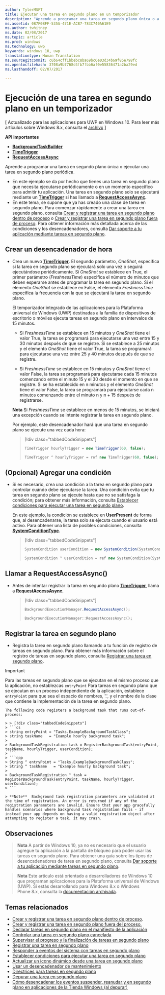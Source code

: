 ```yaml
---
author: TylerMSFT
title: Ejecutar una tarea en segundo plano en un temporizador
description: "Aprende a programar una tarea en segundo plano única o a ejecutar una tarea en segundo plano periódica."
ms.assetid: 0B7F0BFF-535A-471E-AC87-783C740A61E9
ms.author: twhitney
ms.date: 02/08/2017
ms.topic: article
ms.prod: windows
ms.technology: uwp
keywords: windows 10, uwp
translationtype: Human Translation
ms.sourcegitcommit: c6b64cff1bbebc8ba69bc6e03d34b69f85e798fc
ms.openlocfilehash: 3708a9b7768d4fb7fbb6af0e55836471a2ba29ed
ms.lasthandoff: 02/07/2017

---
```


# <a name="run-a-background-task-on-a-timer"></a>Ejecución de una tarea en segundo plano en un temporizador

\[ Actualizado para las aplicaciones para UWP en Windows 10. Para leer más artículos sobre Windows 8.x, consulta el [archivo](http://go.microsoft.com/fwlink/p/?linkid=619132) \]

**API importantes**

-   [**BackgroundTaskBuilder**](https://msdn.microsoft.com/library/windows/apps/br224768)
-   [**TimeTrigger**](https://msdn.microsoft.com/library/windows/apps/br224843)
-   [**RequestAccessAsync**](https://msdn.microsoft.com/library/windows/apps/hh700494)

Aprende a programar una tarea en segundo plano única o ejecutar una tarea en segundo plano periódica.

-   En este ejemplo se da por hecho que tienes una tarea en segundo plano que necesita ejecutarse periódicamente o en un momento específico para admitir tu aplicación. Una tarea en segundo plano solo se ejecutará mediante un [**TimeTrigger**](https://msdn.microsoft.com/library/windows/apps/br224843) si has llamado a [**RequestAccessAsync**](https://msdn.microsoft.com/library/windows/apps/hh700485).
-   En este tema, se supone que ya has creado una clase de tarea en segundo plano. Para comenzar rápidamente a crear una tarea en segundo plano, consulta [Crear y registrar una tarea en segundo plano dentro de proceso](create-and-register-an-inproc-background-task.md) o [Crear y registrar una tarea en segundo plano fuera de proceso](create-and-register-a-background-task.md). Para obtener información más detallada acerca de las condiciones y los desencadenadores, consulta [Dar soporte a tu aplicación mediante tareas en segundo plano](support-your-app-with-background-tasks.md).

## <a name="create-a-time-trigger"></a>Crear un desencadenador de hora

-   Crea un nuevo [**TimeTrigger**](https://msdn.microsoft.com/library/windows/apps/br224843). El segundo parámetro, *OneShot*, especifica si la tarea en segundo plano se ejecutará solo una vez o seguirá ejecutándose periódicamente. Si *OneShot* se establece en True, el primer parámetro (*FreshnessTime*) especifica el número de minutos que deben esperarse antes de programar la tarea en segundo plano. Si el elemento *OneShot* se establece en False, el elemento *FreshnessTime* especifica la frecuencia con la que se ejecutará la tarea en segundo plano.

    El temporizador integrado de las aplicaciones para la Plataforma universal de Windows (UWP) destinadas a la familia de dispositivos de escritorio o móviles ejecuta tareas en segundo plano en intervalos de 15 minutos.

    -   Si *FreshnessTime* se establece en 15 minutos y *OneShot* tiene el valor True, la tarea se programará para ejecutarse una vez entre 15 y 30 minutos después de que se registre. Si se establece a 25 minutos y el elemento *OneShot* tiene el valor True, la tarea se programará para ejecutarse una vez entre 25 y 40 minutos después de que se registre.

    -   Si *FreshnessTime* se establece en 15 minutos y *OneShot* tiene el valor False, la tarea se programará para ejecutarse cada 15 minutos comenzando entre el minuto 15 y el 30 desde el momento en que se registre. Si se ha establecido en n minutos y el elemento *OneShot* tiene el valor False, la tarea se programará para ejecutarse cada n minutos comenzando entre el minuto n y n + 15 después de registrarse.

    **Nota** Si *FreshnessTime* se establece en menos de 15 minutos, se iniciará una excepción cuando se intente registrar la tarea en segundo plano.
 

    Por ejemplo, este desencadenador hará que una tarea en segundo plano se ejecute una vez cada hora:

    > [!div class="tabbedCodeSnippets"]
    > ```cs
    > TimeTrigger hourlyTrigger = new TimeTrigger(60, false);
    > ```
    > ```cpp
    > TimeTrigger ^ hourlyTrigger = ref new TimeTrigger(60, false);
    > ```

## <a name="optional-add-a-condition"></a>(Opcional) Agregar una condición

-   Si es necesario, crea una condición a la tarea en segundo plano para controlar cuándo debe ejecutarse la tarea. Una condición evita que tu tarea en segundo plano se ejecute hasta que no se satisfaga la condición; para obtener más información, consulta [Establecer condiciones para ejecutar una tarea en segundo plano](set-conditions-for-running-a-background-task.md).

    En este ejemplo, la condición se establece en **UserPresent** de forma que, al desencadenarse, la tarea solo se ejecuta cuando el usuario está activo. Para obtener una lista de posibles condiciones, consulta [**SystemConditionType**](https://msdn.microsoft.com/library/windows/apps/br224835).

    > [!div class="tabbedCodeSnippets"]
    > ```cs
    > SystemCondition userCondition = new SystemCondition(SystemConditionType.UserPresent);
    > ```
    > ```cpp
    > SystemCondition ^ userCondition = ref new SystemCondition(SystemConditionType::UserPresent)
    > ```

##  <a name="call-requestaccessasync"></a>Llamar a RequestAccessAsync()

-   Antes de intentar registrar la tarea en segundo plano [**TimeTrigger**](https://msdn.microsoft.com/library/windows/apps/br224843), llama a [**RequestAccessAsync**](https://msdn.microsoft.com/library/windows/apps/hh700494).

    > [!div class="tabbedCodeSnippets"]
    > ```cs
    > BackgroundExecutionManager.RequestAccessAsync();
    > ```
    > ```cpp
    > BackgroundExecutionManager::RequestAccessAsync();
    > ```

## <a name="register-the-background-task"></a>Registrar la tarea en segundo plano

-   Registra la tarea en segundo plano llamando a tu función de registro de tareas en segundo plano. Para obtener más información sobre el registro de tareas en segundo plano, consulta [Registrar una tarea en segundo plano](register-a-background-task.md).

> [!Important]
> Para las tareas en segundo plano que se ejecutan en el mismo proceso que la aplicación, no establezcas `entryPoint` Para tareas en segundo plano que se ejecutan en un proceso independiente de la aplicación, establece `entryPoint` para que sea el espacio de nombres, '.', y el nombre de la clase que contiene la implementación de la tarea en segundo plano.

    The following code registers a background task that runs out-of-process:

    > > [!div class="tabbedCodeSnippets"]
    > ```cs
    > string entryPoint = "Tasks.ExampleBackgroundTaskClass";
    > string taskName   = "Example hourly background task";
    >
    > BackgroundTaskRegistration task = RegisterBackgroundTask(entryPoint, taskName, hourlyTrigger, userCondition);
    > ```
    > ```cpp
    > String ^ entryPoint = "Tasks.ExampleBackgroundTaskClass";
    > String ^ taskName   = "Example hourly background task";
    >
    > BackgroundTaskRegistration ^ task = RegisterBackgroundTask(entryPoint, taskName, hourlyTrigger, userCondition);
    > ```

    > **Note**  Background task registration parameters are validated at the time of registration. An error is returned if any of the registration parameters are invalid. Ensure that your app gracefully handles scenarios where background task registration fails - if instead your app depends on having a valid registration object after attempting to register a task, it may crash.


## <a name="remarks"></a>Observaciones

> **Nota** A partir de Windows 10, ya no es necesario que el usuario agregue tu aplicación a la pantalla de bloqueo para poder usar las tareas en segundo plano. Para obtener una guía sobre los tipos de desencadenadores de tarea en segundo plano, consulta [Dar soporte a tu aplicación mediante tareas en segundo plano](support-your-app-with-background-tasks.md).

> **Nota** Este artículo está orientado a desarrolladores de Windows 10 que programan aplicaciones para la Plataforma universal de Windows (UWP). Si estás desarrollando para Windows 8.x o Windows Phone 8.x, consulta la [documentación archivada](http://go.microsoft.com/fwlink/p/?linkid=619132).

## <a name="related-topics"></a>Temas relacionados

* [Crear y registrar una tarea en segundo plano dentro de proceso](create-and-register-an-inproc-background-task.md).
* [Crear y registrar una tarea en segundo plano fuera del proceso.](create-and-register-a-background-task.md)
* [Declarar tareas en segundo plano en el manifiesto de la aplicación](declare-background-tasks-in-the-application-manifest.md)
* [Controlar una tarea en segundo plano cancelada](handle-a-cancelled-background-task.md)
* [Supervisar el progreso y la finalización de tareas en segundo plano](monitor-background-task-progress-and-completion.md)
* [Registrar una tarea en segundo plano](register-a-background-task.md)
* [Responder a eventos del sistema con tareas en segundo plano](respond-to-system-events-with-background-tasks.md)
* [Establecer condiciones para ejecutar una tarea en segundo plano](set-conditions-for-running-a-background-task.md)
* [Actualizar un icono dinámico desde una tarea en segundo plano](update-a-live-tile-from-a-background-task.md)
* [Usar un desencadenador de mantenimiento](use-a-maintenance-trigger.md)
* [Directrices para tareas en segundo plano](guidelines-for-background-tasks.md)
* [Depurar una tarea en segundo plano](debug-a-background-task.md)
* [Cómo desencadenar los eventos suspender, reanudar y en segundo plano en aplicaciones de la Tienda Windows (al depurar)](http://go.microsoft.com/fwlink/p/?linkid=254345)

